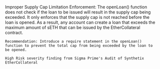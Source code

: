 Improper Supply Cap Limitation Enforcement: The openLoan() function does not check if the loan to be issued will result in the supply cap being exceeded. It only enforces that the supply cap is not reached before the loan is opened. As a result, any account can create a loan that exceeds the maximum amount of sETH that can be issued by the EtherCollateral contract.

    Recommendation: Introduce a require statement in the openLoan() function to prevent the total cap from being exceeded by the loan to be opened.

    High Risk severity finding from Sigma Prime's Audit of Synthetix EtherCollateral